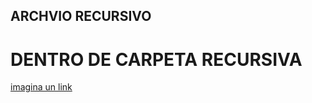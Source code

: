 ## ARCHVIO RECURSIVO
# DENTRO DE CARPETA RECURSIVA
[imagina un link](https://aquivalinkimaginario.com)